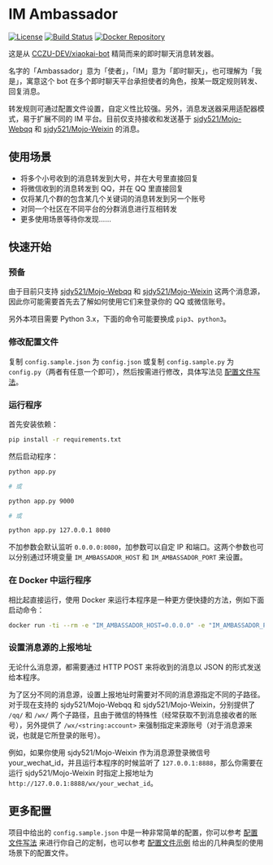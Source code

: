 # IM Ambassador

[![License](https://img.shields.io/badge/license-GPLv3-blue.svg)](https://github.com/richardchien/im-ambassador/blob/master/LICENSE)
[![Build Status](https://travis-ci.org/richardchien/im-ambassador.svg?branch=master)](https://travis-ci.org/richardchien/im-ambassador)
[![Docker Repository](https://img.shields.io/badge/docker-richardchien%2Fim--ambassador-blue.svg)](https://hub.docker.com/r/richardchien/im-ambassador/)

这是从 [CCZU-DEV/xiaokai-bot](https://github.com/CCZU-DEV/xiaokai-bot) 精简而来的即时聊天消息转发器。

名字的「Ambassador」意为「使者」，「IM」意为「即时聊天」，也可理解为「我是」，寓意这个 bot 在多个即时聊天平台承担使者的角色，按某一既定规则转发、回复消息。

转发规则可通过配置文件设置，自定义性比较强。另外，消息发送器采用适配器模式，易于扩展不同的 IM 平台。目前仅支持接收和发送基于 [sjdy521/Mojo-Webqq](https://github.com/sjdy521/Mojo-Webqq) 和 [sjdy521/Mojo-Weixin](https://github.com/sjdy521/Mojo-Weixin) 的消息。

## 使用场景

- 将多个小号收到的消息转发到大号，并在大号里直接回复
- 将微信收到的消息转发到 QQ，并在 QQ 里直接回复
- 仅将某几个群的包含某几个关键词的消息转发到另一个账号
- 对同一个社区在不同平台的分群消息进行互相转发
- 更多使用场景等待你发现……

## 快速开始

### 预备

由于目前只支持 [sjdy521/Mojo-Webqq](https://github.com/sjdy521/Mojo-Webqq) 和 [sjdy521/Mojo-Weixin](https://github.com/sjdy521/Mojo-Weixin) 这两个消息源，因此你可能需要首先去了解如何使用它们来登录你的 QQ 或微信账号。

另外本项目需要 Python 3.x，下面的命令可能要换成 `pip3`、`python3`。

### 修改配置文件

复制 `config.sample.json` 为 `config.json` 或复制 `config.sample.py` 为 `config.py`（两者有任意一个即可），然后按需进行修改，具体写法见 [配置文件写法](https://github.com/richardchien/im-ambassador/wiki/%E9%85%8D%E7%BD%AE%E6%96%87%E4%BB%B6%E5%86%99%E6%B3%95)。

### 运行程序

首先安装依赖：

```sh
pip install -r requirements.txt
```

然后启动程序：

```sh
python app.py

# 或

python app.py 9000

# 或

python app.py 127.0.0.1 8080
```

不加参数会默认监听 `0.0.0.0:8080`，加参数可以自定 IP 和端口。这两个参数也可以分别通过环境变量 `IM_AMBASSADOR_HOST` 和 `IM_AMBASSADOR_PORT` 来设置。

### 在 Docker 中运行程序

相比起直接运行，使用 Docker 来运行本程序是一种更方便快捷的方法，例如下面启动命令：

```sh
docker run -ti --rm -e "IM_AMBASSADOR_HOST=0.0.0.0" -e "IM_AMBASSADOR_PORT=9000" -v config.json:config.json --name my-im-ambassador richardchien/im-ambassador
```

### 设置消息源的上报地址

无论什么消息源，都需要通过 HTTP POST 来将收到的消息以 JSON 的形式发送给本程序。

为了区分不同的消息源，设置上报地址时需要对不同的消息源指定不同的子路径。对于现在支持的 sjdy521/Mojo-Webqq 和 sjdy521/Mojo-Weixin，分别提供了 `/qq/` 和 `/wx/` 两个子路径，且由于微信的特殊性（经常获取不到消息接收者的账号），另外提供了 `/wx/<string:account>` 来强制指定来源账号（对于消息源来说，也就是它所登录的账号）。

例如，如果你使用 sjdy521/Mojo-Weixin 作为消息源登录微信号 your_wechat_id，并且运行本程序的时候监听了 `127.0.0.1:8888`，那么你需要在运行 sjdy521/Mojo-Weixin 时指定上报地址为 `http://127.0.0.1:8888/wx/your_wechat_id`。

## 更多配置

项目中给出的 `config.sample.json` 中是一种非常简单的配置，你可以参考 [配置文件写法](https://github.com/richardchien/im-ambassador/wiki/%E9%85%8D%E7%BD%AE%E6%96%87%E4%BB%B6%E5%86%99%E6%B3%95) 来进行你自己的定制，也可以参考 [配置文件示例](https://github.com/richardchien/im-ambassador/wiki/%E9%85%8D%E7%BD%AE%E6%96%87%E4%BB%B6%E7%A4%BA%E4%BE%8B) 给出的几种典型的使用场景下的配置文件。
